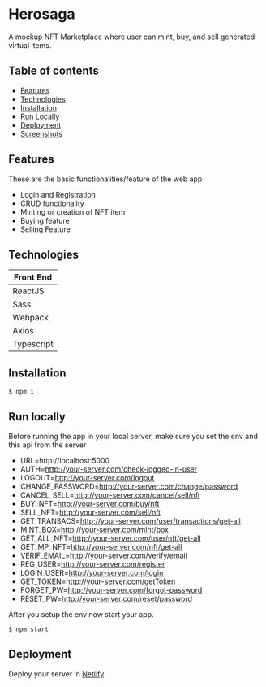 # Herosaga
A mockup NFT Marketplace where user can mint, buy, and sell generated virtual items.

## Table of contents
* [Features](#features)
* [Technologies](#technologies)
* [Installation](#installation)
* [Run Locally](#run_local)
* [Deployment](#deployment)
* [Screenshots](#screenshots)

## Features
These are the basic functionalities/feature of the web app
* Login and Registration
* CRUD functionality
* Minting or creation of NFT item
* Buying feature
* Selling Feature

## Technologies
|  Front End   |
| ------------|
| ReactJS     |
| Sass        |
| Webpack     | 
| Axios       | 
| Typescript  | 

## Installation
```
$ npm i
```

## Run locally
Before running the app in your local server, make sure you set the env and this api from the server

* URL=http://localhost:5000
* AUTH=http://your-server.com/check-logged-in-user
* LOGOUT=http://your-server.com/logout
* CHANGE_PASSWORD=http://your-server.com/change/password
* CANCEL_SELL=http://your-server.com/cancel/sell/nft
* BUY_NFT=http://your-server.com/buy/nft
* SELL_NFT=http://your-server.com/sell/nft
* GET_TRANSACS=http://your-server.com/user/transactions/get-all
* MINT_BOX=http://your-server.com/mint/box
* GET_ALL_NFT=http://your-server.com/user/nft/get-all
* GET_MP_NFT=http://your-server.com/nft/get-all
* VERIF_EMAIL=http://your-server.com/verify/email
* REG_USER=http://your-server.com/register
* LOGIN_USER=http://your-server.com/login
* GET_TOKEN=http://your-server.com/getToken
* FORGET_PW=http://your-server.com/forgot-password
* RESET_PW=http://your-server.com/reset/password

After you setup the env now start your app.
```
$ npm start
```

## Deployment
Deploy your server in [Netlify](https://www.netlify.com/)





